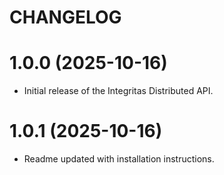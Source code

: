# CHANGELOG

# 1.0.0 (2025-10-16)

- Initial release of the Integritas Distributed API.

# 1.0.1 (2025-10-16)

- Readme updated with installation instructions.
